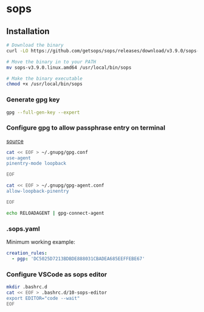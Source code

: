 # sops

## Installation

``` bash
# Download the binary
curl -LO https://github.com/getsops/sops/releases/download/v3.9.0/sops-v3.9.0.linux.amd64

# Move the binary in to your PATH
mv sops-v3.9.0.linux.amd64 /usr/local/bin/sops

# Make the binary executable
chmod +x /usr/local/bin/sops
```

### Generate gpg key

``` bash
gpg --full-gen-key --expert
```

### Configure gpg to allow passphrase entry on terminal

[source](https://stackoverflow.com/questions/51504367/gpg-agent-forwarding-inappropriate-ioctl-for-device)

``` bash
cat << EOF > ~/.gnupg/gpg.conf
use-agent 
pinentry-mode loopback

EOF

cat << EOF > ~/.gnupg/gpg-agent.conf
allow-loopback-pinentry

EOF

echo RELOADAGENT | gpg-connect-agent
```

### .sops.yaml

Minimum working example:
``` yaml
creation_rules:
  - pgp: 'DC5025D7213BDBDE888031CBADEA685EEFFEBE67'
```

### Configure VSCode as sops editor

``` bash
mkdir .bashrc.d
cat << EOF > .bashrc.d/10-sops-editor
export EDITOR="code --wait"
EOF
```